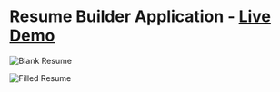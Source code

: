 # Resume Builder Application - [Live Demo]()

![Blank Resume](https://github.com/dipeshdimi/Resume_Builder_Application/assets/82582216/d90fead4-140a-4ba6-aa1f-d39e3287556c)

![Filled Resume](https://github.com/dipeshdimi/Resume_Builder_Application/assets/82582216/73ac2e91-5d4f-4b1d-ba02-08f450858bbd)

